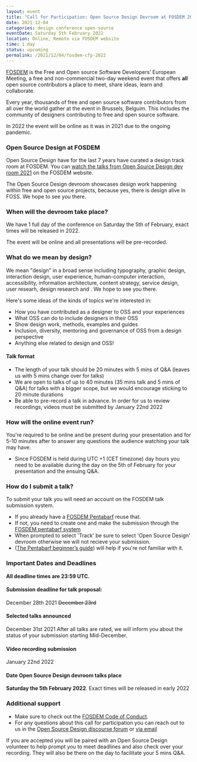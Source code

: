 ```yaml
---
layout: event
title: "Call for Participation: Open Source Design Devroom at FOSDEM 2022"
date: 2021-12-04
categories: design conference open-source
eventDate: Saturday 5th February 2022 
location: Online, Remote via FOSDEM website
time: 1 day
status: upcoming
permalink: /2021/12/04/fosdem-cfp-2022
---
```


[FOSDEM](https://fosdem.org) is the Free and Open source Software Developers’ European Meeting, a free and non-commercial two-day weekend event that offers **all** open source contributors a place to meet, share ideas, learn and collaborate.

Every year, thousands of free and open source software contributors from all over the world gather at the event in Brussels, Belguim. This includes the community of designers contributing to free and open source software.

In 2022 the event will be online as it was in 2021 due to the ongoing pandemic.

### Open Source Design at FOSDEM
Open Source Design have for the last 7 years have curated a design track room at FOSDEM. You can [watch the talks from Open Source Design dev room 2021](https://archive.fosdem.org/2021/schedule/track/open_source_design/) on the FOSDEM website.

The Open Source Design devroom showcases design work happening within free and open source projects, because yes, there is design alive in FOSS. We hope to see you there.

### When will the devroom take place?
We have 1 full day of the conference on Saturday the 5th of February, exact times will be released in 2022.

The event will be online and all presentations will be pre-recorded. 

### What do we mean by design?
We mean "design" in a broad sense including typography, graphic design, interaction design, user experience, human-computer interaction, accessibility, information architecture, content strategy, service design, user researh, design research and <add your favourite buzzword here>. 
We hope to see you there.

Here's some ideas of the kinds of topics we're interested in:
* How you have contributed as a designer to OSS and your experiences
* What OSS can do to include designers in their OSS
* Show design work, methods, examples and guides
* Inclusion, diversity, mentoring and governance of OSS from a design perspective
* Anything else related to design and OSS!

#### Talk format
- The length of your talk should be 20 minutes with 5 mins of Q&A (leaves us with 5 mins change over for talks)
- We are open to talks of up to 40 minutes (35 mins talk and 5 mins of Q&A) for talks with a bigger scope, but we would encourage sticking to 20 minute durations
- Be able to pre-record a talk in advance. In order for us to review recordings, videos must be submitted by January 22nd 2022

### How will the online event run?
You're required to be online and be present during your presentation and for 5-10 minutes after to answer any questions the audience watching your talk may have.
- Since FOSDEM is held during UTC +1 (CET timezone) day hours you need to be available during the day on the 5th of February for your presentation and the ensuing Q&A.

### How do I submit a talk?
To submit your talk you will need an account on the FOSDEM talk submission system.
- If you already have a [FOSDEM Pentabarf](https://penta.fosdem.org/submission/) reuse that.
- If not, you need to create one and make the submission through the [FOSDEM pentabarf system](https://penta.fosdem.org/submission/)
- When prompted to select 'Track' be sure to select 'Open Source Design' devroom otherwise we will not recieve your submission.
- ([The Pentabarf beginner’s guide](https://medium.com/@maartjeme/beginners-guide-to-pentabarf-78808a1ce5bf)) will help if you're not familiar with it.

### Important Dates and Deadlines

**All deadline times are 23:59 UTC.**

#### Submission deadline for talk proposal:
December 28th 2021 ~~December 23rd~~

#### Selected talks announced
December 31st 2021
After all talks are rated, we will inform you about the status of your submission starting Mid-December.

#### Video recording submission
January 22nd 2022

#### Date Open Source Design devroom talks place
**Saturday the 5th February 2022**. Exact times will be released in early 2022


### Additional support
- Make sure to check out the [FOSDEM Code of Conduct](https://fosdem.org/2022/practical/conduct/).
- For any questions about this call for participation you can reach out to us in the [Open Source Design discourse forum](https://discourse.opensourcedesign.net/) or [via email](core@opensourcedesign.net)

If you are accepted you will be paired with an Open Source Design volunteer to help prompt you to meet deadlines and also check over your recording. They will also be there on the day to facilitate your 5 mins Q&A.
